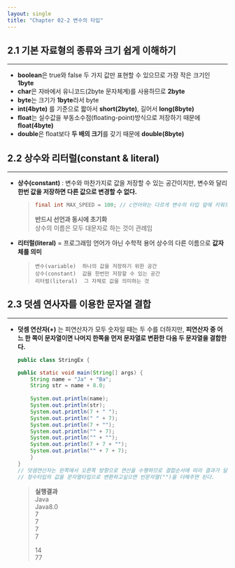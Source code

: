 ```yaml
---
layout: single
title: "Chapter 02-2 변수의 타입"
---
```


## 2.1 기본 자료형의 종류와 크기 쉽게 이해하기
* * *
 - **boolean**은 true와 false 두 가지 값만 표현할 수 있으므로 가장 작은 크기인 **1byte**
 - **char**은 자바에서 유니코드(2byte 문자체계)를 사용하므로 **2byte**
 - **byte**는 크기가 **1byte**라서 byte
 - **int(4byte)** 를 기준으로 짧아서 **short(2byte)**, 길어서 **long(8byte)**
 - **float**는 실수값을 부동소수점(floating-point)방식으로 저장하기 때문에  **float(4byte)**
 - **double**은 float보다 **두 배의 크기**를 갖기 때문에 **double(8byte)**

## 2.2 상수와 리터럴(constant & literal)
* * *
- **상수(constant)** : 변수와 마찬가지로 값을 저장할 수 있는 공간이지만, 변수와 달리 **한번 값을 저장하면 다른 값으로 변경할 수 없다.**
    > ```Java 
    > final int MAX_SPEED = 100; // c언어와는 다르게 변수의 타입 앞에 키워드 "final" 붙여줘야함
    > ```  
    > **반드시 선언과 동시에 초기화**  
    > 상수의 이름은 모두 대문자로 하는 것이 관례임

- **리터럴(literal)** = 프로그래밍 언어가 아닌 수학적 용어 상수의 다른 이름으로 **값자체를 의미**
    > ```
    > 변수(variable)  하나의 값을 저장하기 위한 공간
    > 상수(constant)  값을 한번만 저장할 수 있는 공간
    > 리터럴(literal)  그 자체로 값을 의미하는 것
    > ```

## 2.3 덧셈 연사자를 이용한 문자열 결합
* * *
- **덧셈 연산자(+)** 는 피연산자가 모두 숫자일 때는 두 수를 더하지만, **피연산자 중 어느 한 쪽이 문자열이면 나머지 한쪽을 먼저 문자열로 변환한 다음 두 문자열을 결합한다.**
    ```Java
    public class StringEx {

	public static void main(String[] args) {
		String name = "Ja" + "Ba";
		String str = name + 8.0;
		
		System.out.println(name);
		System.out.println(str);
		System.out.println(7 + " ");
		System.out.println(" " + 7);
		System.out.println(7 + "");
		System.out.println("" + 7);
		System.out.println("" + "");
		System.out.println(7 + 7 + "");
		System.out.println("" + 7 + 7);
 	    }
    }
    // 덧셈연산자는 왼쪽에서 오른쪽 방향으로 연산을 수행하므로 결합순서에 따라 결과가 달라지며, 
    // 정수타입의 값을 문자열타입으로 변환하고싶으면 빈문자열("")을 더해주면 된다.
    ```
    > **실행결과**  
    > Java  
    > Java8.0   
    > 7  
    >  7  
    >  7  
    >  7  
    >    
    > 14  
    > 77  
